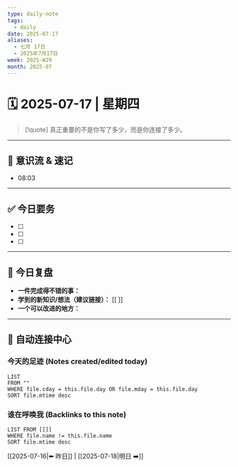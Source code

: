 ```yaml
---
type: daily-note
tags:
  - daily
date: 2025-07-17
aliases:
  - 七月 17日
  - 2025年7月17日
week: 2025-W29
month: 2025-07
---
```


# 🗓️ 2025-07-17 | 星期四

> [!quote] 真正重要的不是你写了多少，而是你连接了多少。

---

## 🌊 意识流 & 速记 <!-- 记录任何想法，用快捷键生成新时间戳 -->
- 08:03 

---

## ✅ 今日要务 <!-- 你的三件要事，可链接至 [[项目]] 或 [[会议]] -->
- [ ] 
- [ ] 
- [ ] 

---

## 🌱 今日复盘 <!-- 每日反思，是明日成长的燃料 -->
- **一件完成得不错的事：**
- **学到的新知识/想法（建议链接）：** [[ ]]
- **一个可以改进的地方：**

---

## 🤖 自动连接中心 <!-- 本区域由 Dataview 插件自动更新！-->

### 今天的足迹 (Notes created/edited today)

```dataview
LIST
FROM ""
WHERE file.cday = this.file.day OR file.mday = this.file.day
SORT file.mtime desc
````

### 谁在呼唤我 (Backlinks to this note)

```dataview
LIST FROM [[]]
WHERE file.name != this.file.name
SORT file.mtime desc
```

[[2025-07-16|⬅️ 昨日]] | [[2025-07-18|明日 ➡️]]